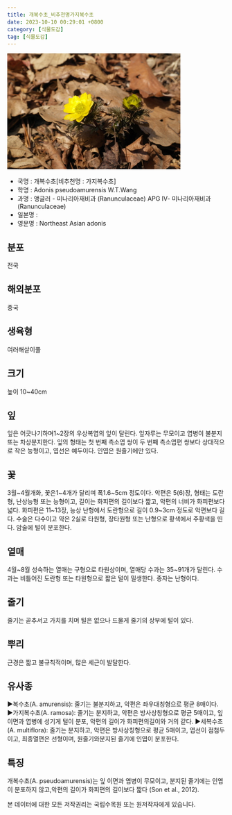 ```yaml
---
title: 개복수초_비추천명가지복수초
date: 2023-10-10 00:29:01 +0800
category: [식물도감]
tag: [식물도감]
---
```




![개복수초[비추천명 : 가지복수초]](/assets/img/fileUpload/plants/basic/Ranunculaceae/Adonis/P000051109/P000051109_202205_1_th2.jpg)
- 국명 : 개복수초[비추천명 : 가지복수초]
- 학명 : Adonis pseudoamurensis W.T.Wang
- 과명 : 앵글러 - 미나리아재비과 (Ranunculaceae) APG Ⅳ- 미나리아재비과 (Ranunculaceae)
- 일본명 : 
- 영문명 : Northeast Asian adonis


## 분포
전국
## 해외분포
중국
## 생육형
여러해살이풀
## 크기
높이 10~40cm
## 잎
잎은 어긋나기하며1~2장의 우상복엽의 잎이 달린다. 잎자루는 무모이고 엽병이 불분지 또는 차상분지한다. 잎의 형태는 첫 번째 측소엽 쌍이 두 번째 측소엽편 쌍보다 상대적으로 작은 능형이고, 엽선은 예두이다. 인엽은 원줄기에만 있다.
## 꽃
3월~4월개화, 꽃은1~4개가 달리며 폭1.6~5cm 정도이다. 악편은 5(6)장, 형태는 도란형, 난상능형 또는 능형이고, 길이는 화피편의 길이보다 짧고, 악편의 너비가 화피편보다 넓다. 화피편은 11~13장, 능상 난형에서 도란형으로 길이 0.9~3cm 정도로 악편보다 길다. 수술은 다수이고 약은 2실로 타원형, 장타원형 또는 난형으로 황색에서 주황색을 띤다. 암술에 털이 분포한다.
## 열매
4월~8월 성숙하는 열매는 구형으로 타원상이며, 열매당 수과는 35~91개가 달린다. 수과는 비틀어진 도란형 또는 타원형으로 짧은 털이 밀생한다. 종자는 난형이다.
## 줄기
줄기는 곧추서고 가치를 치며 털은 없으나 드물게 줄기의 상부에 털이 있다.
## 뿌리
근경은 짧고 불규칙적이며, 많은 세근이 발달한다.
## 유사종
▶복수초(A. amurensis): 줄기는 불분지하고, 악편은 좌우대칭형으로 평균 8매이다.
▶가지복수초(A. ramosa): 줄기는 분지하고, 악편은 방사상칭형으로 평균 5매이고, 잎 이면과 엽병에 성기게 털이 분포, 악편의 길이가 화피편의길이와 거의 같다.
▶세복수초(A. multiflora): 줄기는 분지하고, 악편은 방사상칭형으로 평균 5매이고, 엽선이 점첨두이고, 최종열편은 선형이며, 원줄기와분지된 줄기에 인엽이 분포한다.
## 특징
개복수초(A. pseudoamurensis)는 잎 이면과 엽병이 무모이고, 분지된 줄기에는 인엽이 분포하지 않고,악편의 길이가 화피편의 길이보다 짧다 (Son et al., 2012).






본 데이터에 대한 모든 저작권리는 국립수목원 또는 원저작자에게 있습니다.
